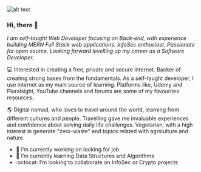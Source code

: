![alt text](https://images.unsplash.com/photo-1477948879622-5f16e220fa42?ixlib=rb-1.2.1&ixid=eyJhcHBfaWQiOjEyMDd9&auto=format&fit=crop&w=1350&q=80)

### Hi, there 👋

*I am self-taught Web Developer focusing on Back-end, with experience building MERN Full Stack web applications. InfoSec enthusiast. Passionate for open source. Looking forward levelling up my career as a Software Developer.*

💻 Interested in creating a free, private and secure internet. Backer of creating strong bases from the fundamentals.
As a self-taught developer, I use internet as my main source of learning. Platforms like, Udemy and Pluralsight, YouTube channels and forums are some of my favourites resources.

🌎 Digital nomad, who loves to travel around the world, learning from different cultures and people. Travelling gave me invaluable experiences and confidence about solving daily life challenges. Vegetarian, with a high interest in generate "zero-waste" and topics related with agriculture and nature.

- 🔭 I’m currently working on looking for job
- 🌱 I’m currently learning Data Structures and Algorithms
- :octocat: I’m looking to collaborate on InfoSec or Crypto projects

<!--
**devmasf/devmasf** is a ✨ _special_ ✨ repository because its `README.md` (this file) appears on your GitHub profile.

Here are some ideas to get you started:

- 🔭 I’m currently working on ...
- 🌱 I’m currently learning ...
- 👯 I’m looking to collaborate on ...
- 🤔 I’m looking for help with ...
- 💬 Ask me about ...
- 📫 How to reach me: ...
- 😄 Pronouns: ...
- ⚡ Fun fact: ...
-->
